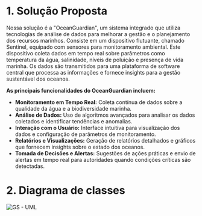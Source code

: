 # 1. Solução Proposta

Nossa solução é a  "OceanGuardian", um sistema integrado que utiliza tecnologias de análise de dados para melhorar a gestão e o planejamento dos recursos marinhos. Consiste em um dispositivo flutuante, chamado Sentinel, equipado com sensores para monitoramento ambiental. Este dispositivo coleta dados em tempo real sobre parâmetros como temperatura da água, salinidade, níveis de poluição e presença de vida marinha. Os dados são transmitidos para uma plataforma de software central que processa as informações e fornece insights para a gestão sustentável dos oceanos. 

**As principais funcionalidades do OceanGuardian incluem:**

- **Monitoramento em Tempo Real:** Coleta contínua de dados sobre a qualidade da água e a biodiversidade marinha.
- **Análise de Dados:** Uso de algoritmos avançados para analisar os dados coletados e identificar tendências e anomalias.
- **Interação com o Usuário:** Interface intuitiva para visualização dos dados e configuração de parâmetros de monitoramento.
- **Relatórios e Visualizações:** Geração de relatórios detalhados e gráficos que fornecem insights sobre o estado dos oceanos.
- **Tomada de Decisões e Alertas:** Sugestões de ações práticas e envio de alertas em tempo real para autoridades quando condições críticas são detectadas.

# 2. Diagrama de classes

![GS - UML](https://github.com/juliammneves/GS-OceanGuardian/assets/128760276/14fdebc7-e722-466e-bbe0-cd0380782113)
